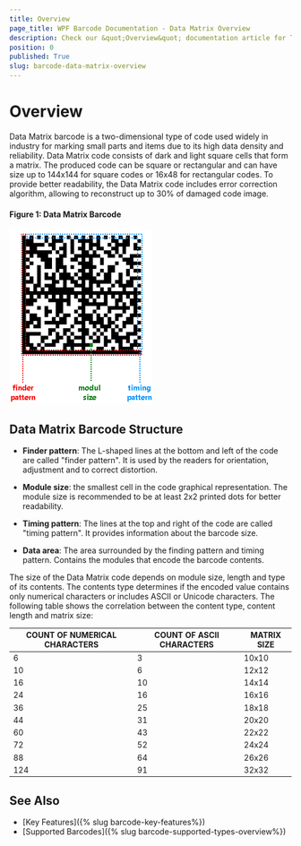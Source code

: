 ```yaml
---
title: Overview
page_title: WPF Barcode Documentation - Data Matrix Overview
description: Check our &quot;Overview&quot; documentation article for Telerik Barcode for WPF control.
position: 0
published: True
slug: barcode-data-matrix-overview
---
```


# Overview

Data Matrix barcode is a two-dimensional type of code used widely in industry for marking small parts and items due to its high data density and reliability. Data Matrix code consists of dark and light square cells that form a matrix. The produced code can be square or rectangular and can have size up to 144x144 for square codes or 16x48 for rectangular codes. To provide better readability, the Data Matrix code includes error correction algorithm, allowing to reconstruct up to 30% of damaged code image.

#### __Figure 1: Data Matrix Barcode__
![datamatrix-barcode](images/barcode-datamatrix-structure.png)

## Data Matrix Barcode Structure

* **Finder pattern**: The L-shaped lines at the bottom and left of the code are called "finder pattern". It is used by the readers for orientation, adjustment and to correct distortion.

* **Module size**: the smallest cell in the code graphical representation. The module size is recommended to be at least 2x2 printed dots for better readability.

* **Timing pattern**: The lines at the top and right of the code are called "timing pattern". It provides information about the barcode size.

* **Data area**: The area surrounded by the finding pattern and timing pattern. Contains the modules that encode the barcode contents.

The size of the Data Matrix code depends on module size, length and type of its contents. The contents type determines if the encoded value contains only numerical characters or includes ASCII or Unicode characters. The following table shows the correlation between the content type, content length and matrix size:

| COUNT OF NUMERICAL CHARACTERS | COUNT OF ASCII CHARACTERS | MATRIX SIZE |
|---------|---------|---------|
6 |3 | 10x10
10 | 6 | 12x12
16 | 10 | 14x14
24 | 16 | 16x16
36 | 25 | 18x18
44 | 31 | 20x20
60 | 43 | 22x22
72 | 52 | 24x24
88 | 64 | 26x26
124 | 91 | 32x32

## See Also

- [Key Features]({% slug barcode-key-features%})
- [Supported Barcodes]({% slug barcode-supported-types-overview%})
